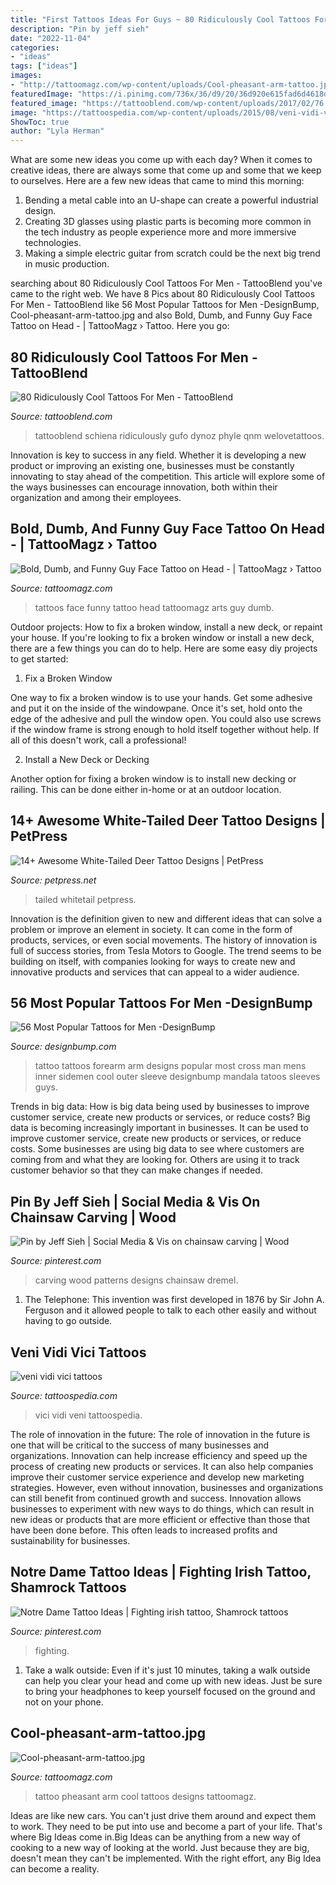 ```yaml
---
title: "First Tattoos Ideas For Guys ~ 80 Ridiculously Cool Tattoos For Men"
description: "Pin by jeff sieh"
date: "2022-11-04"
categories:
- "ideas"
tags: ["ideas"]
images:
- "http://tattoomagz.com/wp-content/uploads/Cool-pheasant-arm-tattoo.jpg"
featuredImage: "https://i.pinimg.com/736x/36/d9/20/36d920e615fad6d4618ded32b795583b--carving-wood-wood-carving-patterns.jpg"
featured_image: "https://tattooblend.com/wp-content/uploads/2017/02/76.jpg"
image: "https://tattoospedia.com/wp-content/uploads/2015/08/veni-vidi-vici-tattoo-01.jpg"
ShowToc: true
author: "Lyla Herman"
---
```



What are some new ideas you come up with each day?
When it comes to creative ideas, there are always some that come up and some that we keep to ourselves. Here are a few new ideas that came to mind this morning: 
1. Bending a metal cable into an U-shape can create a powerful industrial design.
2. Creating 3D glasses using plastic parts is becoming more common in the tech industry as people experience more and more immersive technologies.
3. Making a simple electric guitar from scratch could be the next big trend in music production.

	

		
searching about 80 Ridiculously Cool Tattoos For Men - TattooBlend you've came to the right web. We have 8 Pics about 80 Ridiculously Cool Tattoos For Men - TattooBlend like 56 Most Popular Tattoos for Men -DesignBump, Cool-pheasant-arm-tattoo.jpg and also Bold, Dumb, and Funny Guy Face Tattoo on Head - | TattooMagz › Tattoo. Here you go:
		
    
## 80 Ridiculously Cool Tattoos For Men - TattooBlend

<img loading=lazy src="https://tattooblend.com/wp-content/uploads/2017/02/76.jpg" onerror="this.onerror=null;this.src='https://tse1.mm.bing.net/th?id=OIP.4DJEYLq7FT4hmkSKlSVyaQD6D5&amp;pid=15.1';" alt="80 Ridiculously Cool Tattoos For Men - TattooBlend">

_Source: tattooblend.com_

>tattooblend schiena ridiculously gufo dynoz phyle qnm welovetattoos. 

	

Innovation is key to success in any field. Whether it is developing a new product or improving an existing one, businesses must be constantly innovating to stay ahead of the competition. This article will explore some of the ways businesses can encourage innovation, both within their organization and among their employees.

    
## Bold, Dumb, And Funny Guy Face Tattoo On Head - | TattooMagz › Tattoo

<img loading=lazy src="https://tattoomagz.com/wp-content/uploads/top-20-worst-tattoos-mmas-worst-tattoos-page-19-sherdog-mixed-martial-arts-forums-43604.jpg" onerror="this.onerror=null;this.src='https://tse4.mm.bing.net/th?id=OIP.zBFZycqiaMdPwf-wJP1mswHaJ4&amp;pid=15.1';" alt="Bold, Dumb, and Funny Guy Face Tattoo on Head - | TattooMagz › Tattoo">

_Source: tattoomagz.com_

>tattoos face funny tattoo head tattoomagz arts guy dumb. 

	

Outdoor projects: How to fix a broken window, install a new deck, or repaint your house.
If you're looking to fix a broken window or install a new deck, there are a few things you can do to help. Here are some easy diy projects to get started:
1. Fix a Broken Window

One way to fix a broken window is to use your hands. Get some adhesive and put it on the inside of the windowpane. Once it's set, hold onto the edge of the adhesive and pull the window open. You could also use screws if the window frame is strong enough to hold itself together without help. If all of this doesn't work, call a professional!

2. Install a New Deck or Decking

Another option for fixing a broken window is to install new decking or railing. This can be done either in-home or at an outdoor location.

    
## 14+ Awesome White-Tailed Deer Tattoo Designs | PetPress

<img loading=lazy src="https://petpress.net/wp-content/uploads/2020/03/whitetail-deer-tattoo-animal.jpg" onerror="this.onerror=null;this.src='https://tse3.mm.bing.net/th?id=OIP.Y1EVEWmWFtxB7iGkVYM1ZwAAAA&amp;pid=15.1';" alt="14+ Awesome White-Tailed Deer Tattoo Designs | PetPress">

_Source: petpress.net_

>tailed whitetail petpress. 

	

Innovation is the definition given to new and different ideas that can solve a problem or improve an element in society. It can come in the form of products, services, or even social movements. The history of innovation is full of success stories, from Tesla Motors to Google. The trend seems to be building on itself, with companies looking for ways to create new and innovative products and services that can appeal to a wider audience.

    
## 56 Most Popular Tattoos For Men -DesignBump

<img loading=lazy src="https://cdn.designbump.com/wp-content/uploads/2015/10/arm-tattoo-design-for-men.jpg" onerror="this.onerror=null;this.src='https://tse2.mm.bing.net/th?id=OIP.hTzKrbWpFKEcflz6kkyeWQAAAA&amp;pid=15.1';" alt="56 Most Popular Tattoos for Men -DesignBump">

_Source: designbump.com_

>tattoo tattoos forearm arm designs popular most cross man mens inner sidemen cool outer sleeve designbump mandala tatoos sleeves guys. 

	

Trends in big data: How is big data being used by businesses to improve customer service, create new products or services, or reduce costs?
Big data is becoming increasingly important in businesses. It can be used to improve customer service, create new products or services, or reduce costs. Some businesses are using big data to see where customers are coming from and what they are looking for. Others are using it to track customer behavior so that they can make changes if needed.

    
## Pin By Jeff Sieh | Social Media &amp; Vis On Chainsaw Carving | Wood

<img loading=lazy src="https://i.pinimg.com/736x/36/d9/20/36d920e615fad6d4618ded32b795583b--carving-wood-wood-carving-patterns.jpg" onerror="this.onerror=null;this.src='https://tse2.mm.bing.net/th?id=OIP.vsZXisz6RKibnY_en7m8nAHaOG&amp;pid=15.1';" alt="Pin by Jeff Sieh | Social Media &amp; Vis on chainsaw carving | Wood">

_Source: pinterest.com_

>carving wood patterns designs chainsaw dremel. 

	

1. The Telephone: This invention was first developed in 1876 by Sir John A. Ferguson and it allowed people to talk to each other easily and without having to go outside.

    
## Veni Vidi Vici Tattoos

<img loading=lazy src="https://tattoospedia.com/wp-content/uploads/2015/08/veni-vidi-vici-tattoo-01.jpg" onerror="this.onerror=null;this.src='https://tse1.mm.bing.net/th?id=OIP.Qr8Yt8KL2a47aLO1wfAu5AHaHa&amp;pid=15.1';" alt="veni vidi vici tattoos">

_Source: tattoospedia.com_

>vici vidi veni tattoospedia. 

	

The role of innovation in the future:
The role of innovation in the future is one that will be critical to the success of many businesses and organizations. Innovation can help increase efficiency and speed up the process of creating new products or services. It can also help companies improve their customer service experience and develop new marketing strategies.
However, even without innovation, businesses and organizations can still benefit from continued growth and success. Innovation allows businesses to experiment with new ways to do things, which can result in new ideas or products that are more efficient or effective than those that have been done before. This often leads to increased profits and sustainability for businesses.

    
## Notre Dame Tattoo Ideas | Fighting Irish Tattoo, Shamrock Tattoos

<img loading=lazy src="https://i.pinimg.com/736x/3a/9f/2b/3a9f2bbb84c28b6828c3d7ff9f4457af.jpg" onerror="this.onerror=null;this.src='https://tse3.mm.bing.net/th?id=OIP.c-PsJX4xHhSDBD54ULHI3AHaNd&amp;pid=15.1';" alt="Notre Dame Tattoo Ideas | Fighting irish tattoo, Shamrock tattoos">

_Source: pinterest.com_

>fighting. 

	

1. Take a walk outside: Even if it's just 10 minutes, taking a walk outside can help you clear your head and come up with new ideas. Just be sure to bring your headphones to keep yourself focused on the ground and not on your phone.

    
## Cool-pheasant-arm-tattoo.jpg

<img loading=lazy src="http://tattoomagz.com/wp-content/uploads/Cool-pheasant-arm-tattoo.jpg" onerror="this.onerror=null;this.src='https://tse4.mm.bing.net/th?id=OIP.2A_ihcSvVKLy1VLILYJjHQHaJ4&amp;pid=15.1';" alt="Cool-pheasant-arm-tattoo.jpg">

_Source: tattoomagz.com_

>tattoo pheasant arm cool tattoos designs tattoomagz. 

	

Ideas are like new cars. You can't just drive them around and expect them to work. They need to be put into use and become a part of your life. That's where Big Ideas come in.Big Ideas can be anything from a new way of cooking to a new way of looking at the world. Just because they are big, doesn't mean they can't be implemented. With the right effort, any Big Idea can become a reality.

